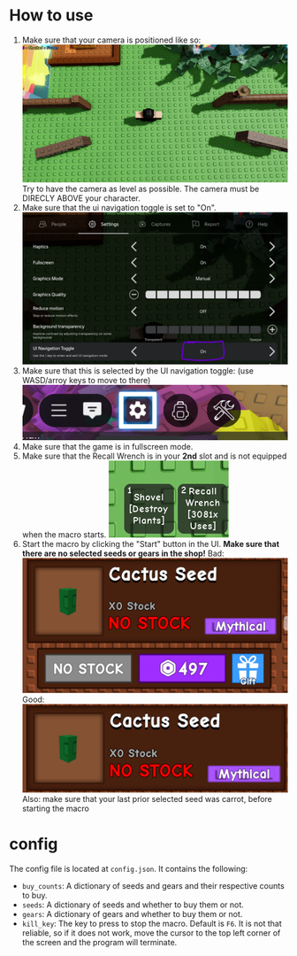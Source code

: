# How to use
1. Make sure that your camera is positioned like so:
![alignment image](readme/alignment.png "Alignment")
Try to have the camera as level as possible. The camera must be DIRECLY ABOVE your character.
2. Make sure that the ui navigation toggle is set to "On".
![UI navigation](readme/uinav.png "UI Navigation")
3. Make sure that this is selected by the UI navigation toggle: (use WASD/arroy keys to move to there)
![start](readme/start.png "start")
4. Make sure that the game is in fullscreen mode.
5. Make sure that the Recall Wrench is in your **2nd** slot and is not equipped when the macro starts.
![Wrench](readme/wrench.png "Wrench")
6. Start the macro by clicking the "Start" button in the UI.
**Make sure that there are no selected seeds or gears in the shop!**
Bad:
![bad selection](readme/bad_selection.png "Bad selection")
Good:
![good selection](readme/good_selection.png "Good selection")
Also: make sure that your last prior selected seed was carrot, before starting the macro
# config
The config file is located at `config.json`. It contains the following:
* `buy_counts`: A dictionary of seeds and gears and their respective counts to buy.
* `seeds`: A dictionary of seeds and whether to buy them or not.
* `gears`: A dictionary of gears and whether to buy them or not.
* `kill_key`: The key to press to stop the macro. Default is `F6`. It is not that reliable, so if it does not work, move the cursor to the top left corner of the screen and the program will terminate.